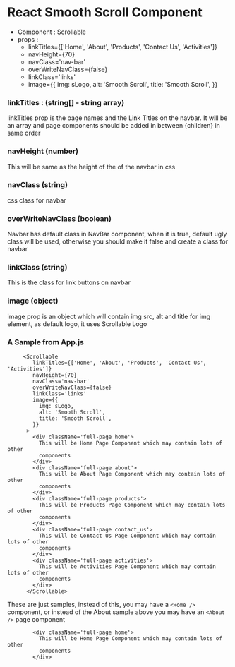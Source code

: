 # React Smooth Scroll Component

- Component : Scrollable
- props :
  - linkTitles={['Home', 'About', 'Products', 'Contact Us', 'Activities']}
  - navHeight={70}
  - navClass='nav-bar'
  - overWriteNavClass={false}
  - linkClass='links'
  - image={{
            img: sLogo,
            alt: 'Smooth Scroll',
            title: 'Smooth Scroll',
            }}

### linkTitles : (string[] - string array)

linkTitles prop is the page names and the Link Titles on the navbar. It will be an array and page components should be added in between
<Scrollable>{children}</Scrollable> in same order

### navHeight (number)

This will be same as the height of the of the navbar in css

### navClass (string)

css class for navbar

### overWriteNavClass (boolean)

Navbar has default class in NavBar component, when it is true, default ugly class will be used, otherwise you should make it false
and create a class for navbar

### linkClass (string)

This is the class for link buttons on navbar

### image (object)

image prop is an object which will contain img src, alt and title for img element, as default logo, it uses Scrollable Logo

### A Sample from App.js

```
     <Scrollable
        linkTitles={['Home', 'About', 'Products', 'Contact Us', 'Activities']}
        navHeight={70}
        navClass='nav-bar'
        overWriteNavClass={false}
        linkClass='links'
        image={{
          img: sLogo,
          alt: 'Smooth Scroll',
          title: 'Smooth Scroll',
        }}
      >
        <div className='full-page home'>
          This will be Home Page Component which may contain lots of other
          components
        </div>
        <div className='full-page about'>
          This will be About Page Component which may contain lots of other
          components
        </div>
        <div className='full-page products'>
          This will be Products Page Component which may contain lots of other
          components
        </div>
        <div className='full-page contact_us'>
          This will be Contact Us Page Component which may contain lots of other
          components
        </div>
        <div className='full-page activities'>
          This will be Activities Page Component which may contain lots of other
          components
        </div>
      </Scrollable>

```

These are just samples, instead of this, you may have a `<Home />` component, or instead of the About sample above
you may have an `<About />` page component

```
        <div className='full-page home'>
          This will be Home Page Component which may contain lots of other
          components
        </div>
```
